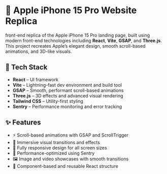 # 🍎 Apple iPhone 15 Pro Website Replica

front-end replica of the Apple iPhone 15 Pro landing page, built using modern front-end technologies including **React**, **Vite**, **GSAP**, and **Three.js**. This project recreates Apple’s elegant design, smooth scroll-based animations, and 3D-like visuals.

## 🚀 Tech Stack

- **React** – UI framework
- **Vite** – Lightning-fast dev environment and build tool
- **GSAP** – Smooth, performant scroll-based animations
- **Three.js** – 3D effects and advanced visual rendering
- **Tailwind CSS** – Utility-first styling
- **Sentry** – Performance monitoring and error tracking

## ✨ Features

- ⚡ Scroll-based animations with GSAP and ScrollTrigger
- 🎥 Immersive visual transitions and effects
- 📱 Fully responsive design for all screen sizes
- 🧠 Performance-optimized using Sentry
- 🖼️ Image and video showcases with smooth transitions
- 🔁 Component-based and reusable React structure
